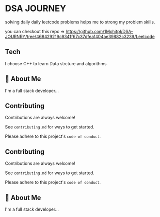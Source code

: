
# DSA JOURNEY

solving daily daily leetcode problems helps me to strong my problem skills. 

you can checkout this repo =>
https://github.com/1Mohitpl/DSA-JOURNRY/tree/468429219c9341f67c37dfea1404ae39882c3239/Leetcode

## Tech

I choose C++ to learn Data strcture and algorithms  
## 🚀 About Me
I'm a full stack developer...


## Contributing

Contributions are always welcome!

See `contributing.md` for ways to get started.

Please adhere to this project's `code of conduct`.




## Contributing

Contributions are always welcome!

See `contributing.md` for ways to get started.

Please adhere to this project's `code of conduct`.


## 🚀 About Me
I'm a full stack developer...




